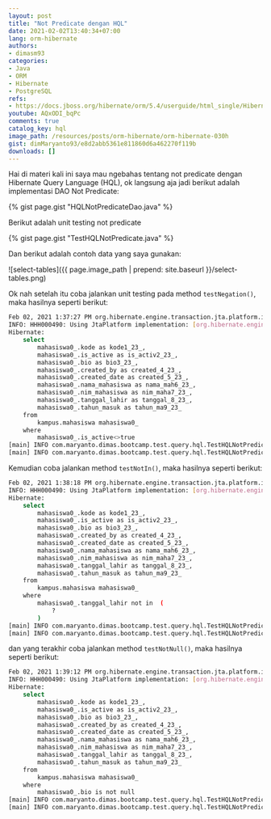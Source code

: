 ```yaml
---
layout: post
title: "Not Predicate dengan HQL"
date: 2021-02-02T13:40:34+07:00
lang: orm-hibernate
authors:
- dimasm93
categories:
- Java
- ORM
- Hibernate
- PostgreSQL
refs: 
- https://docs.jboss.org/hibernate/orm/5.4/userguide/html_single/Hibernate_User_Guide.html#hql-not-predicate
youtube: AQxODI_bqPc
comments: true
catalog_key: hql
image_path: /resources/posts/orm-hibernate/orm-hibernate-030h
gist: dimMaryanto93/e8d2abb5361e811860d6a462270f119b
downloads: []
---
```


Hai di materi kali ini saya mau ngebahas tentang not predicate dengan Hibernate Query Language (HQL), ok langsung aja jadi berikut adalah implementasi DAO Not Predicate:

<!--more-->

{% gist page.gist "HQLNotPredicateDao.java" %}

Berikut adalah unit testing not predicate

{% gist page.gist "TestHQLNotPredicate.java" %}

Dan berikut adalah contoh data yang saya gunakan:

![select-tables]({{ page.image_path | prepend: site.baseurl }}/select-tables.png)

Ok nah setelah itu coba jalankan unit testing pada method `testNegation()`, maka hasilnya seperti berikut:

```bash
Feb 02, 2021 1:37:27 PM org.hibernate.engine.transaction.jta.platform.internal.JtaPlatformInitiator initiateService
INFO: HHH000490: Using JtaPlatform implementation: [org.hibernate.engine.transaction.jta.platform.internal.NoJtaPlatform]
Hibernate: 
    select
        mahasiswa0_.kode as kode1_23_,
        mahasiswa0_.is_active as is_activ2_23_,
        mahasiswa0_.bio as bio3_23_,
        mahasiswa0_.created_by as created_4_23_,
        mahasiswa0_.created_date as created_5_23_,
        mahasiswa0_.nama_mahasiswa as nama_mah6_23_,
        mahasiswa0_.nim_mahasiswa as nim_maha7_23_,
        mahasiswa0_.tanggal_lahir as tanggal_8_23_,
        mahasiswa0_.tahun_masuk as tahun_ma9_23_ 
    from
        kampus.mahasiswa mahasiswa0_ 
    where
        mahasiswa0_.is_active<>true
[main] INFO com.maryanto.dimas.bootcamp.test.query.hql.TestHQLNotPredicate - data: [Mahasiswa(kode=2, nim=10511150, nama=Test Failed, thnMasuk=2015, tglLahir=1999-09-09, createdDate=2021-01-06T14:36:27.766230, createdBy=admin, active=false, biodata=null)]
[main] INFO com.maryanto.dimas.bootcamp.test.query.hql.TestHQLNotPredicate - destroy hibernate session!
```

Kemudian coba jalankan method `testNotIn()`, maka hasilnya seperti berikut:

```bash
Feb 02, 2021 1:38:18 PM org.hibernate.engine.transaction.jta.platform.internal.JtaPlatformInitiator initiateService
INFO: HHH000490: Using JtaPlatform implementation: [org.hibernate.engine.transaction.jta.platform.internal.NoJtaPlatform]
Hibernate: 
    select
        mahasiswa0_.kode as kode1_23_,
        mahasiswa0_.is_active as is_activ2_23_,
        mahasiswa0_.bio as bio3_23_,
        mahasiswa0_.created_by as created_4_23_,
        mahasiswa0_.created_date as created_5_23_,
        mahasiswa0_.nama_mahasiswa as nama_mah6_23_,
        mahasiswa0_.nim_mahasiswa as nim_maha7_23_,
        mahasiswa0_.tanggal_lahir as tanggal_8_23_,
        mahasiswa0_.tahun_masuk as tahun_ma9_23_ 
    from
        kampus.mahasiswa mahasiswa0_ 
    where
        mahasiswa0_.tanggal_lahir not in  (
            ?
        )
[main] INFO com.maryanto.dimas.bootcamp.test.query.hql.TestHQLNotPredicate - data: [Mahasiswa(kode=1, nim=10511148, nama=Dimas Maryanto, thnMasuk=2015, tglLahir=1999-09-09, createdDate=2021-01-06T14:36:27.766230, createdBy=admin, active=true, biodata=null), Mahasiswa(kode=2, nim=10511150, nama=Test Failed, thnMasuk=2015, tglLahir=1999-09-09, createdDate=2021-01-06T14:36:27.766230, createdBy=admin, active=false, biodata=null)]
[main] INFO com.maryanto.dimas.bootcamp.test.query.hql.TestHQLNotPredicate - destroy hibernate session!
```

dan yang terakhir coba jalankan method `testNotNull()`, maka hasilnya seperti berikut:

```bash
Feb 02, 2021 1:39:12 PM org.hibernate.engine.transaction.jta.platform.internal.JtaPlatformInitiator initiateService
INFO: HHH000490: Using JtaPlatform implementation: [org.hibernate.engine.transaction.jta.platform.internal.NoJtaPlatform]
Hibernate: 
    select
        mahasiswa0_.kode as kode1_23_,
        mahasiswa0_.is_active as is_activ2_23_,
        mahasiswa0_.bio as bio3_23_,
        mahasiswa0_.created_by as created_4_23_,
        mahasiswa0_.created_date as created_5_23_,
        mahasiswa0_.nama_mahasiswa as nama_mah6_23_,
        mahasiswa0_.nim_mahasiswa as nim_maha7_23_,
        mahasiswa0_.tanggal_lahir as tanggal_8_23_,
        mahasiswa0_.tahun_masuk as tahun_ma9_23_ 
    from
        kampus.mahasiswa mahasiswa0_ 
    where
        mahasiswa0_.bio is not null
[main] INFO com.maryanto.dimas.bootcamp.test.query.hql.TestHQLNotPredicate - data: []
[main] INFO com.maryanto.dimas.bootcamp.test.query.hql.TestHQLNotPredicate - destroy hibernate session!
```